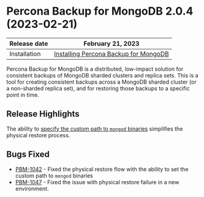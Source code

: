 # Percona Backup for MongoDB 2.0.4 (2023-02-21)

| Release date | February 21, 2023  |
|------------- | ---------------|
| Installation | [Installing Percona Backup for MongoDB](../installation.md) |


Percona Backup for MongoDB is a distributed, low-impact solution for consistent backups of MongoDB sharded clusters and replica sets. This is a tool for creating consistent backups across a MongoDB sharded cluster (or a non-sharded replica set), and for restoring those backups to a specific point in time.

## Release Highlights

The ability to [specify the custom path to `mongod` binaries](../usage/restore-physical.md#define-a-mongod-binary-location) simplifies the physical restore process.


## Bugs Fixed

* [PBM-1042](https://jira.percona.com/browse/PBM-1042) - Fixed the physical restore flow with the ability to set the custom path to `mongod` binaries
* [PBM-1047](https://jira.percona.com/browse/PBM-1047) - Fixed the issue with physical restore failure in a new environment.